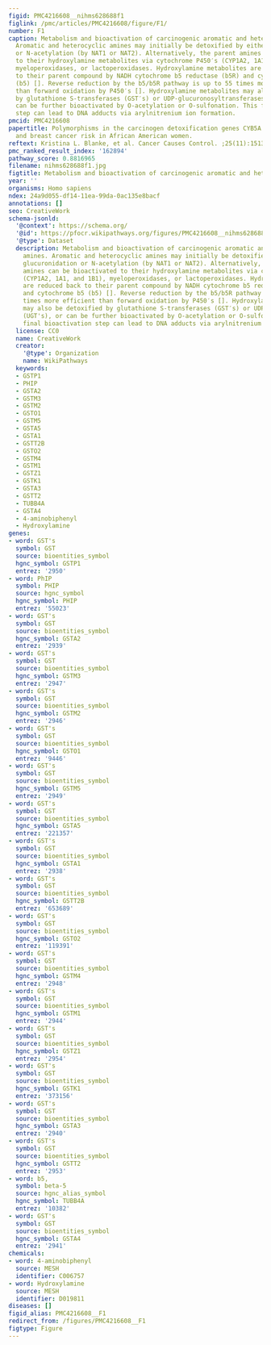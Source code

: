```yaml
---
figid: PMC4216608__nihms628688f1
figlink: /pmc/articles/PMC4216608/figure/F1/
number: F1
caption: Metabolism and bioactivation of carcinogenic aromatic and heterocyclic amines.
  Aromatic and heterocyclic amines may initially be detoxified by either glucuronidation
  or N-acetylation (by NAT1 or NAT2). Alternatively, the parent amines can be bioactivated
  to their hydroxylamine metabolites via cytochrome P450′s (CYP1A2, 1A1, and 1B1),
  myeloperoxidases, or lactoperoxidases. Hydroxylamine metabolites are reduced back
  to their parent compound by NADH cytochrome b5 reductase (b5R) and cytochrome b5
  (b5) []. Reverse reduction by the b5/b5R pathway is up to 55 times more efficient
  than forward oxidation by P450′s []. Hydroxylamine metabolites may also be detoxified
  by glutathione S-transferases (GST′s) or UDP-glucuronosyltransferases (UGT's), or
  can be further bioactivated by O-acetylation or O-sulfonation. This final bioactivation
  step can lead to DNA adducts via arylnitrenium ion formation.
pmcid: PMC4216608
papertitle: Polymorphisms in the carcinogen detoxification genes CYB5A and CYB5R3
  and breast cancer risk in African American women.
reftext: Kristina L. Blanke, et al. Cancer Causes Control. ;25(11):1513-1521.
pmc_ranked_result_index: '162894'
pathway_score: 0.8816965
filename: nihms628688f1.jpg
figtitle: Metabolism and bioactivation of carcinogenic aromatic and heterocyclic amines
year: ''
organisms: Homo sapiens
ndex: 24a9d055-df14-11ea-99da-0ac135e8bacf
annotations: []
seo: CreativeWork
schema-jsonld:
  '@context': https://schema.org/
  '@id': https://pfocr.wikipathways.org/figures/PMC4216608__nihms628688f1.html
  '@type': Dataset
  description: Metabolism and bioactivation of carcinogenic aromatic and heterocyclic
    amines. Aromatic and heterocyclic amines may initially be detoxified by either
    glucuronidation or N-acetylation (by NAT1 or NAT2). Alternatively, the parent
    amines can be bioactivated to their hydroxylamine metabolites via cytochrome P450′s
    (CYP1A2, 1A1, and 1B1), myeloperoxidases, or lactoperoxidases. Hydroxylamine metabolites
    are reduced back to their parent compound by NADH cytochrome b5 reductase (b5R)
    and cytochrome b5 (b5) []. Reverse reduction by the b5/b5R pathway is up to 55
    times more efficient than forward oxidation by P450′s []. Hydroxylamine metabolites
    may also be detoxified by glutathione S-transferases (GST′s) or UDP-glucuronosyltransferases
    (UGT's), or can be further bioactivated by O-acetylation or O-sulfonation. This
    final bioactivation step can lead to DNA adducts via arylnitrenium ion formation.
  license: CC0
  name: CreativeWork
  creator:
    '@type': Organization
    name: WikiPathways
  keywords:
  - GSTP1
  - PHIP
  - GSTA2
  - GSTM3
  - GSTM2
  - GSTO1
  - GSTM5
  - GSTA5
  - GSTA1
  - GSTT2B
  - GSTO2
  - GSTM4
  - GSTM1
  - GSTZ1
  - GSTK1
  - GSTA3
  - GSTT2
  - TUBB4A
  - GSTA4
  - 4-aminobiphenyl
  - Hydroxylamine
genes:
- word: GST's
  symbol: GST
  source: bioentities_symbol
  hgnc_symbol: GSTP1
  entrez: '2950'
- word: PhIP
  symbol: PHIP
  source: hgnc_symbol
  hgnc_symbol: PHIP
  entrez: '55023'
- word: GST's
  symbol: GST
  source: bioentities_symbol
  hgnc_symbol: GSTA2
  entrez: '2939'
- word: GST's
  symbol: GST
  source: bioentities_symbol
  hgnc_symbol: GSTM3
  entrez: '2947'
- word: GST's
  symbol: GST
  source: bioentities_symbol
  hgnc_symbol: GSTM2
  entrez: '2946'
- word: GST's
  symbol: GST
  source: bioentities_symbol
  hgnc_symbol: GSTO1
  entrez: '9446'
- word: GST's
  symbol: GST
  source: bioentities_symbol
  hgnc_symbol: GSTM5
  entrez: '2949'
- word: GST's
  symbol: GST
  source: bioentities_symbol
  hgnc_symbol: GSTA5
  entrez: '221357'
- word: GST's
  symbol: GST
  source: bioentities_symbol
  hgnc_symbol: GSTA1
  entrez: '2938'
- word: GST's
  symbol: GST
  source: bioentities_symbol
  hgnc_symbol: GSTT2B
  entrez: '653689'
- word: GST's
  symbol: GST
  source: bioentities_symbol
  hgnc_symbol: GSTO2
  entrez: '119391'
- word: GST's
  symbol: GST
  source: bioentities_symbol
  hgnc_symbol: GSTM4
  entrez: '2948'
- word: GST's
  symbol: GST
  source: bioentities_symbol
  hgnc_symbol: GSTM1
  entrez: '2944'
- word: GST's
  symbol: GST
  source: bioentities_symbol
  hgnc_symbol: GSTZ1
  entrez: '2954'
- word: GST's
  symbol: GST
  source: bioentities_symbol
  hgnc_symbol: GSTK1
  entrez: '373156'
- word: GST's
  symbol: GST
  source: bioentities_symbol
  hgnc_symbol: GSTA3
  entrez: '2940'
- word: GST's
  symbol: GST
  source: bioentities_symbol
  hgnc_symbol: GSTT2
  entrez: '2953'
- word: b5,
  symbol: beta-5
  source: hgnc_alias_symbol
  hgnc_symbol: TUBB4A
  entrez: '10382'
- word: GST's
  symbol: GST
  source: bioentities_symbol
  hgnc_symbol: GSTA4
  entrez: '2941'
chemicals:
- word: 4-aminobiphenyl
  source: MESH
  identifier: C006757
- word: Hydroxylamine
  source: MESH
  identifier: D019811
diseases: []
figid_alias: PMC4216608__F1
redirect_from: /figures/PMC4216608__F1
figtype: Figure
---
```

